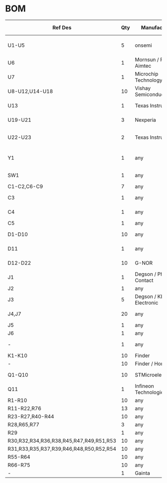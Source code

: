 # BOM

| Ref Des                                 | Qty | Manufacturer             | Mfg Part #                                | Description / Value            | Package       |
| --------------------------------------- | --- | ------------------------ | ----------------------------------------- | ------------------------------ | ------------- |
| U1-U5                                   | 5   | onsemi                   | MOCD223M                                  | Darlington Output Optocouplers | SOIC-8        |
| U6                                      | 1   | Mornsun / Recon / Aimtec | K7805-500R3 / R-78E5.0-0.5 / AMSR-7805-NZ | DC-DC converter                | SIP-3         |
| U7                                      | 1   | Microchip Technology     | ATmega164PA/324PA/644PA-MU                | MCU                            | VQFN-44       |
| U8-U12,U14-U18                          | 10  | Vishay Semiconductors    | VOT8024AG                                 | Opto-triac                     | DIP-4         |
| U13                                     | 1   | Texas Instruments        | SN74LVC1G125DBVR                          | Single Bus Buffer Gate         | SOT-23-5      |
| U19-U21                                 | 3   | Nexperia                 | 74HC595PW                                 | 8-bit shift register           | TSSOP-16      |
| U22-U23                                 | 2   | Texas Instruments        | ULN2003APW                                | Darlington transistor array    | TSSOP-16      |
| Y1                                      | 1   | any                      | Crystal 8.000Mhz                          | 8Mhz                           | SMD 5032 4Pin |
| SW1                                     | 1   | any                      | Push button                               |                                | SMD 6*6mm     |
| C1-C2,C6-C9                             | 7   | any                      | 100nF                                     | Capacitor                      | 0805          |
| C3                                      | 1   | any                      | 15/22uF 35v                               | Tantalum Capacitor             | SMD D         |
| C4                                      | 1   | any                      | 15/22uF 10v                               | Tantalum Capacitor             | SMD A         |
| C5                                      | 1   | any                      | 10nF                                      | Capacitor                      | 0805          |
| D1-D10                                  | 10  | any                      | 1N4148WS                                  | Diode                          | SOD-323       |
| D11                                     | 1   | any                      | BZX84C10                                  | Zener diode 10V                | SOT-23        |
| D12-D22                                 | 10  | G-NOR                    | GNL-3015UEUGW                             | Red/Green 3mm LED              | THT           |
| J1                                      | 1   | Degson / Phoenix Contact | DG141R-2.54-10P / 1789333                 |                                | THT           |
| J2                                      | 1   | any                      | Terminal block 5mm 2Pin                   |                                | THT           |
| J3                                      | 5   | Degson / KLS Electronic  | DG500B-5.0-04P / KLS2-128IB-5.00-04P      |                                | THT           |
| J4,J7                                   | 20  | any                      | 35mm winding wire D0.8-1.0mm              |                                | THT           |
| J5                                      | 1   | any                      | 2.54mm 2x5 Pin Header                     |                                | THT           |
| J6                                      | 1   | any                      | 2.54mm 2x5 Pin Socket                     |                                | THT           |
| -                                       | 1   | any                      | 2.54mm 2x5 Pin Socket Long Needle         |                                | THT           |
| K1-K10                                  | 10  | Finder                   | Finder 93.11                              | Relay Socket                   | THT           |
| -                                       | 10  | Finder / Hongfa          | 34.51.7 / HF41F                           | Relay 12/24v                   | THT           |
| Q1-Q10                                  | 10  | STMicroelectronics       | BTA12-800BWRG / BTA16-800BWRG             | Snubberless triac              | THT           |
| Q11                                     | 1   | Infineon Technologies    | IRF7241                                   | P-Channel MOSFET               | SO-8          |
| R1-R10                                  | 10  | any                      | 24k                                       | Resistor                       | 0603          |
| R11-R22,R76                             | 13  | any                      | 10k                                       | Resistor                       | 0603          |
| R23-R27,R40-R44                         | 10  | any                      | 330                                       | Resistor                       | 0603          |
| R28,R65,R77                             | 3   | any                      | 100k                                      | Resistor                       | 0603          |
| R29                                     | 1   | any                      | 360                                       | Resistor                       | 0603          |
| R30,R32,R34,R36,R38,R45,R47,R49,R51,R53 | 10  | any                      | 390                                       | Resistor                       | 2512          |
| R31,R33,R35,R37,R39,R46,R48,R50,R52,R54 | 10  | any                      | 330                                       | Resistor                       | 2512          |
| R55-R64                                 | 10  | any                      | 3.3k                                      | Resistor                       | 0603          |
| R66-R75                                 | 10  | any                      | 4.7k                                      | Resistor                       | 0603          |
| -                                       | 1   | Gainta                   | D4MG                                      | Chassis                        |               |
